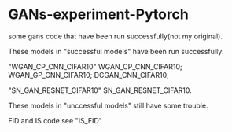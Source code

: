 # GANs-experiment-Pytorch
some gans code that have been run successfully(not my original).

These models in "successful models" have been run successfully:

"WGAN_CP_CNN_CIFAR10"
WGAN_CP_CNN_CIFAR10;
WGAN_GP_CNN_CIFAR10;
DCGAN_CNN_CIFAR10;

"SN_GAN_RESNET_CIFAR10"
SN_GAN_RESNET_CIFAR10.

These models in "unccessful models" still have some trouble.


FID and IS code see "IS_FID"
